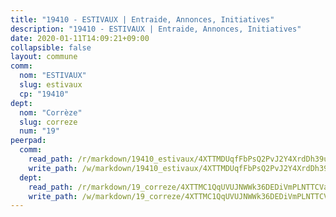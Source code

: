 ```yaml
---
title: "19410 - ESTIVAUX | Entraide, Annonces, Initiatives"
description: "19410 - ESTIVAUX | Entraide, Annonces, Initiatives"
date: 2020-01-11T14:09:21+09:00
collapsible: false
layout: commune
comm:
  nom: "ESTIVAUX"
  slug: estivaux
  cp: "19410"
dept:
  nom: "Corrèze"
  slug: correze
  num: "19"
peerpad:
  comm:
    read_path: /r/markdown/19410_estivaux/4XTTMDUqfFbPsQ2PvJ2Y4XrdDh39u7S4jg7gPiWfzUohearVd
    write_path: /w/markdown/19410_estivaux/4XTTMDUqfFbPsQ2PvJ2Y4XrdDh39u7S4jg7gPiWfzUohearVd-K3TgV4rYc3LWGP4EkcvpUoGGXMrxkEDvVUxmASUt3FpZdUjALjZ7h2vGcJZRHjZ7tEtk8eSfGJkTpyPJHn6LAyyQtrK5KyJ5VsiPGGwisrSHbPXj9Eam44BYJAv664JStYEqJtCf
  dept:
    read_path: /r/markdown/19_correze/4XTTMC1QqUVUJNWWk36DEDiVmPLNTTCVay5E5gwEvpSf36VsS
    write_path: /w/markdown/19_correze/4XTTMC1QqUVUJNWWk36DEDiVmPLNTTCVay5E5gwEvpSf36VsS-K3TgUzu4fqyixiBZaA5Ejd2iCC9xJnV2MqYc8L2r22c4qVWWx9VnJmMAAFTQjLmwLDBGZ9pgHdAtPGZHV6pZb6y2bhgaqXFUJ1Fp1QgihzJpszTr9ow8JcXoeYzTUZfY7Rzzn9sS
---
```


